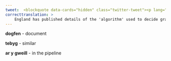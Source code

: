 ```yaml
---
tweet:  <blockquote data-cards="hidden" class="twitter-tweet"><p lang="cy" dir="ltr">Mae Lloegr wedi cyhoeddi manylion yr &quot;algorithm&quot; sy&#39;n cael ei ddefnyddio i benderfynu graddau mewn dogfen fanwl 319 tudalen- <a href="https://t.co/IyrVjbVU2v">https://t.co/IyrVjbVU2v</a><a href="https://twitter.com/cymwysterau_cym?ref_src=twsrc%5Etfw">@cymwysterau_cym</a> / <a href="https://twitter.com/cbac_wjec?ref_src=twsrc%5Etfw">@cbac_wjec</a> / <a href="https://twitter.com/WG_Education?ref_src=twsrc%5Etfw">@WG_Education</a> Oes dogfen debyg ar gael / ar y gweill ar gyfer Cymru?</p>&mdash; Mathemateg (@mathemateg) <a href="https://twitter.com/mathemateg/status/1294905561771913216?ref_src=twsrc%5Etfw">August 16, 2020</a></blockquote> <script async src="https://platform.twitter.com/widgets.js" charset="utf-8"></script>
correcttranslation: >
    England has published details of the 'algorithm' used to decide grades in a detailed, 319 page document. @cymwysterau_cym/@cbac_wjec/@WG_Education Is a similar document available/in the pipeline for Wales?
---
```


**dogfen** - document

**tebyg** - similar

**ar y gweill** - in the pipeline 







